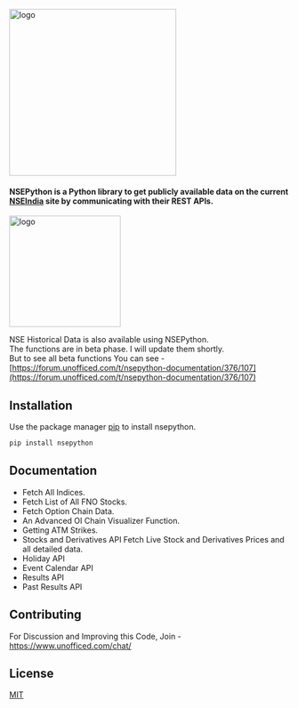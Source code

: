 <p align="left">
  <a href="https://aeron7.github.io/nsepython/" target="_blank">
    <img width="300" src="https://github.com/aeron7/nsepython/blob/master/nsepython.png" alt="logo">
  </a>
</p>

#### NSEPython is a Python library to get publicly available data on the current [NSEIndia](nseindia.com)  site by communicating with their REST APIs.

<p align="left">
  <a href="https://aeron7.github.io/nsepython/" target="_blank">
    <img width="200" src="https://github.com/aeron7/nsepython/blob/master/button_read-the-documentation.png" alt="logo">
  </a>
</p>

NSE Historical Data is also available using NSEPython. <br/>
The functions are in beta phase. I will update them shortly. <br/>
But to see all beta functions You can see - [https://forum.unofficed.com/t/nsepython-documentation/376/107](https://forum.unofficed.com/t/nsepython-documentation/376/107)

## Installation

Use the package manager [pip](https://pypi.org/project/nsepython/) to install nsepython.

```bash
pip install nsepython
```
## Documentation

- Fetch All Indices.
- Fetch List of All FNO Stocks.
- Fetch Option Chain Data.
- An Advanced OI Chain Visualizer Function.
- Getting ATM Strikes.
- Stocks and Derivatives API Fetch Live Stock and Derivatives Prices and all detailed data.
- Holiday API
- Event Calendar API
- Results API
- Past Results API

## Contributing
For Discussion and Improving this Code, Join - https://www.unofficed.com/chat/

## License
[MIT](https://choosealicense.com/licenses/mit/)
